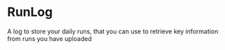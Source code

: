 # RunLog
A log to store your daily runs, that you can use to retrieve key information from runs you have uploaded

